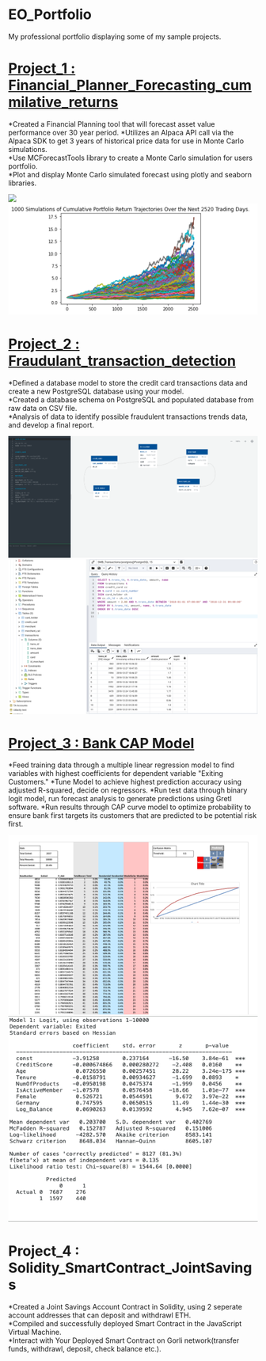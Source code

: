 # EO_Portfolio
My professional portfolio displaying some of my sample projects.

# [Project_1 : Financial_Planner_Forecasting_cummilative_returns](https://github.com/EOndarza/Financial_Planner/tree/main)
*Created a Financial Planning tool that will forecast asset value performance over 30 year period.
*Utilizes an Alpaca API call via the Alpaca SDK to get 3 years of historical price data for use in Monte Carlo simulations.  
*Use MCForecastTools library to create a Monte Carlo simulation for users portfolio.  
*Plot and display Monte Carlo simulated forecast using plotly and seaborn libraries. 

![](Crypto_Pie.png)
![](https://github.com/EOndarza/EO_Portfolio/blob/main/images/Fin_Plan_photos/10_Y.png)

# [Project_2 : Fraudulant_transaction_detection](https://github.com/EOndarza/Fraudulant_transaction_detection/tree/main)
*Defined a database model to store the credit card transactions data and create a new PostgreSQL database using your model.  
*Created a database schema on PostgreSQL and populated database from raw data on CSV file.  
*Analysis of data to identify possible fraudulent transactions trends data, and develop a final report.

![](https://github.com/EOndarza/EO_Portfolio/blob/main/images/Screenshot%202023-08-26%20at%208.52.03%20PM.png)
![](https://github.com/EOndarza/EO_Portfolio/blob/main/images/Join-Query.png)

# [Project_3 : Bank CAP Model](https://github.com/EOndarza/CAP-Project/tree/main)
*Feed training data through a multiple linear regression model to find variables with highest coefficients for dependent variable "Exiting Customers."
*Tune Model to achieve highest prediction accuracy using adjusted R-squared, decide on regressors.
*Run test data through binary logit model, run forecast analysis to generate predictions using Gretl software.
*Run results through CAP curve model to optimize probability to ensure bank first targets its customers that are predicted to be potential risk first.

![](https://github.com/EOndarza/CAP-Project/blob/main/Screenshot%202023-12-01%20at%2012.11.36%20AM.png)
![](https://github.com/EOndarza/CAP-Project/blob/main/Screenshot%202023-12-01%20at%2012.19.34%20AM.png)

# Project_4 : Solidity_SmartContract_JointSavings
*Created a Joint Savings Account Contract in Solidity, using 2 seperate account addresses that can deposit and withdrawl ETH.  
*Compiled and successfully deployed Smart Contract in the JavaScript Virtual Machine.   
*Interact with Your Deployed Smart Contract on Gorli network(transfer funds, withdrawl, deposit, check balance etc.).  



